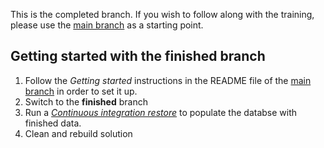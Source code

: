 This is the completed branch. If you wish to follow along with the training, please use the [main branch](https://github.com/Kentico/xperience-by-kentico-quickguides) as a starting point.

## Getting started with the finished branch
1. Follow the *Getting started* instructions in the README file of the [main branch](https://github.com/Kentico/xperience-by-kentico-quickguides) in order to set it up. 
1. Switch to the **finished** branch 
1. Run a [*Continuous integration restore*](https://docs.xperience.io/xp/developers-and-admins/ci-cd/continuous-integration#ContinuousIntegration-Restorerepositoryfilestothedatabase) to populate the databse with finished data.
1. Clean and rebuild solution